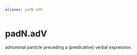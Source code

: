 ```yaml
---
aliases: padN.adV
---
```

# padN.adV

adnominal particle preceding a (predicative) verbal expression.